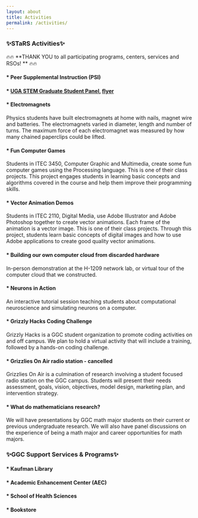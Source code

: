 ```yaml
---
layout: about
title: Activities
permalink: /activities/
---
```


<h3>✨STaRS Activities✨</h3>

🔥🔥 **THANK YOU to all participating programs, centers, services and RSOs! ** 🔥🔥
   
#### * Peer Supplemental Instruction (PSI) 
#### * [UGA STEM Graduate Student Panel](https://aarlifesci.wixsite.com/website), [flyer](/stars2021/images/AARLS-STARS.pdf) 

#### * Electromagnets 

Physics students have built electromagnets at home with nails, magnet wire and batteries.   The electromagnets varied in diameter, length and number of turns.  The maximum force of each electromagnet was measured by how many chained paperclips could be lifted.
#### * Fun Computer Games 

Students in ITEC 3450, Computer Graphic and Multimedia, create some fun computer games using the Processing language. This is one of their class projects. This project engages students in learning basic concepts and algorithms covered in the course and help them improve their programming skills.
#### * Vector Animation Demos 

Students in ITEC 2110, Digital Media, use Adobe Illustrator and Adobe Photoshop together to create vector animations. Each frame of the animation is a vector image. This is one of their class projects. Through this project, students learn basic concepts of digital images and how to use Adobe applications to create good quality vector animations.
#### * Building our own computer cloud from discarded hardware 

In-person demonstration at the H-1209 network lab, or virtual tour of the computer cloud that we constructed.
#### * Neurons in Action 

An interactive tutorial session teaching students about computational neuroscience and simulating neurons on a computer.
#### * Grizzly Hacks Coding Challenge  

Grizzly Hacks is a GGC student organization to promote coding activities on and off campus. We plan to hold a virtual activity that will include a training, followed by a hands-on coding challenge.
#### * Grizzlies On Air radio station - cancelled

Grizzlies On Air is a culmination of research involving a student focused radio station on the GGC campus.  Students will present their needs assessment, goals, vision, objectives, model design, marketing plan, and intervention strategy.
#### * What do mathematicians research? 

We will have presentations by GGC math major students on their current or previous undergraduate research. We will also have panel discussions on the experience of being a math major and career opportunities for math majors.


<h3>✨GGC Support Services & Programs✨</h3>

#### * Kaufman Library  

#### * Academic Enhancement Center (AEC) 

#### * School of Health Sciences  

#### * Bookstore 


